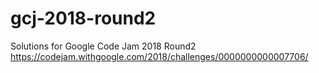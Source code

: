 # gcj-2018-round2
Solutions for Google Code Jam 2018 Round2 https://codejam.withgoogle.com/2018/challenges/0000000000007706/

